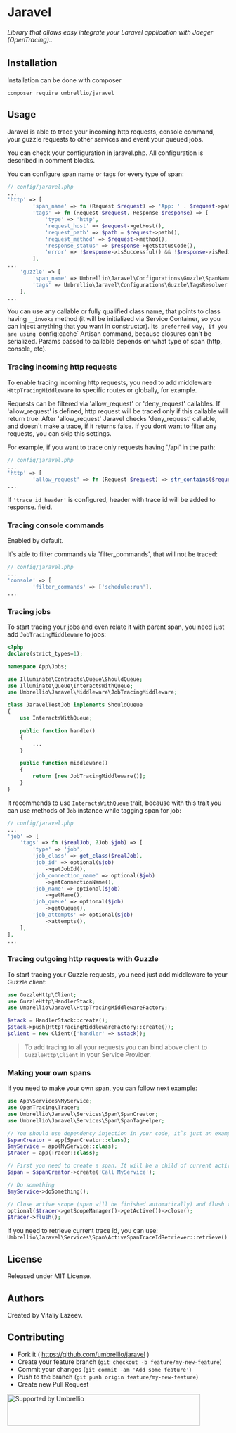 # Jaravel
###### Library that allows easy integrate your Laravel application with Jaeger (OpenTracing)..
## Installation

Installation can be done with composer
```
composer require umbrellio/jaravel
```
## Usage
Jaravel is able to trace your incoming http requests, console command, 
your guzzle requests to other services and event your queued jobs. 

You can check your configuration in jaravel.php. All configuration is described 
in comment blocks.

You can configure span name or tags for every type of span: 
```php
// config/jaravel.php
...
'http' => [
        'span_name' => fn (Request $request) => 'App: ' . $request->path(),
        'tags' => fn (Request $request, Response $response) => [
            'type' => 'http',
            'request_host' => $request->getHost(),
            'request_path' => $path = $request->path(),
            'request_method' => $request->method(),
            'response_status' => $response->getStatusCode(),
            'error' => !$response->isSuccessful() && !$response->isRedirection(),
        ],
...
    'guzzle' => [
        'span_name' => Umbrellio\Jaravel\Configurations\Guzzle\SpanNameResolver::class,
        'tags' => Umbrellio\Jaravel\Configurations\Guzzle\TagsResolver::class,
    ],
...
```
You can use any callable or fully qualified class name, that points to class 
having `__invoke` method (it will be initialized via Service Container, 
so you can inject anything that you want in constructor). It`s preferred way, if you 
are using `config:cache` Artisan command, because closures can't be serialized. 
Params passed to callable depends on what type of span (http, console, etc).

### Tracing incoming http requests

To enable tracing incoming http requests, you need to add middleware `HttpTracingMiddleware` 
to specific routes or globally, for example. 

Requests can be filtered via 'allow_request' or 'deny_request' callables. 
If 'allow_request' is defined, http request will be traced only if this 
callable will return true. After 'allow_request' Jaravel checks 'deny_request' 
callable, and doesn`t make a trace, if it returns false. If you dont want 
to filter any requests, you can skip this settings.

For example, if you want to trace only requests having '/api' in the path:
```php
// config/jaravel.php
...
'http' => [
        'allow_request' => fn (Request $request) => str_contains($request->path(), '/api'),
...
```

If `'trace_id_header'` is configured, header with trace id will be added to response. 
field.

### Tracing console commands

Enabled by default.

It`s able to filter commands via 'filter_commands', that will not be traced:
```php
// config/jaravel.php
...
'console' => [
        'filter_commands' => ['schedule:run'],
...
```

### Tracing jobs

To start tracing your jobs and even relate it with parent span, you need just 
add `JobTracingMiddleware` to jobs:
```php
<?php
declare(strict_types=1);

namespace App\Jobs;

use Illuminate\Contracts\Queue\ShouldQueue;
use Illuminate\Queue\InteractsWithQueue;
use Umbrellio\Jaravel\Middleware\JobTracingMiddleware;

class JaravelTestJob implements ShouldQueue
{
    use InteractsWithQueue;

    public function handle()
    {
        ...
    }

    public function middleware()
    {
        return [new JobTracingMiddleware()];
    }
}
```

It recommends to use `InteractsWithQueue` trait, because with this trait you can 
use methods of `Job` instance while tagging span for job:

```php
// config/jaravel.php
...
'job' => [
    'tags' => fn ($realJob, ?Job $job) => [
        'type' => 'job',
        'job_class' => get_class($realJob),
        'job_id' => optional($job)
            ->getJobId(),
        'job_connection_name' => optional($job)
            ->getConnectionName(),
        'job_name' => optional($job)
            ->getName(),
        'job_queue' => optional($job)
            ->getQueue(),
        'job_attempts' => optional($job)
            ->attempts(),
    ],
],
...
```

### Tracing outgoing http requests with Guzzle

To start tracing your Guzzle requests, you need just add middleware to your Guzzle 
client: 
```php
use GuzzleHttp\Client;
use GuzzleHttp\HandlerStack;
use Umbrellio\Jaravel\HttpTracingMiddlewareFactory;

$stack = HandlerStack::create();
$stack->push(HttpTracingMiddlewareFactory::create());
$client = new Client(['handler' => $stack]);
```

> To add tracing to all your requests you can bind above client to `GuzzleHttp\Client` in 
> your Service Provider.

### Making your own spans

If you need to make your own span, you can follow next example:

```php
use App\Services\MyService;
use OpenTracing\Tracer;
use Umbrellio\Jaravel\Services\Span\SpanCreator;
use Umbrellio\Jaravel\Services\Span\SpanTagHelper;

// You should use dependency injection in your code, it`s just an example 
$spanCreator = app(SpanCreator::class);  
$myService = app(MyService::class);
$tracer = app(Tracer::class);

// First you need to create a span. It will be a child of current active span, if active span exists
$span = $spanCreator->create('Call MyService');

// Do something 
$myService->doSomething();

// Close active scope (span will be finished automatically) and flush tracer.
optional($tracer->getScopeManager()->getActive())->close();
$tracer->flush();
```

If you need to retrieve current trace id, you can use: 
`Umbrellio\Jaravel\Services\Span\ActiveSpanTraceIdRetriever::retrieve()`

## License

Released under MIT License.

## Authors

Created by Vitaliy Lazeev.

## Contributing

- Fork it ( https://github.com/umbrellio/jaravel )
- Create your feature branch (`git checkout -b feature/my-new-feature`)
- Commit your changes (`git commit -am 'Add some feature'`)
- Push to the branch (`git push origin feature/my-new-feature`)
- Create new Pull Request

<a href="https://github.com/umbrellio/">
<img style="float: left;" src="https://umbrellio.github.io/Umbrellio/supported_by_umbrellio.svg" alt="Supported by Umbrellio" width="439" height="72">
</a>
